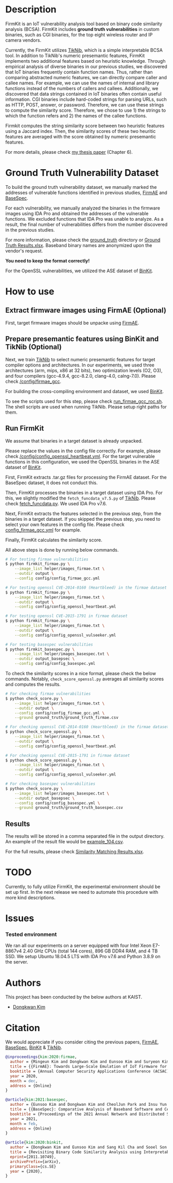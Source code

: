 # Description
FirmKit is an IoT vulnerability analysis tool based on binary code similarity
analysis (BCSA). FirmKit includes **ground truth vulnerabilities** in custom
binaries, such as CGI binaries, for the top eight wireless router and IP camera
vendors.

Currently, the FirmKit utilizes
[TikNib](https://github.com/SoftSec-KAIST/TikNib), which is a simple
interpretable BCSA tool. In addition to TikNib's numeric presemantic features,
FirmKit implements two additional features based on heuristic knowledge. Through
empirical analysis of diverse binaries in our previous studies, we discovered
that IoT binaries frequently contain function names. Thus, rather than comparing
abstracted numeric features, we can directly compare caller and callee names.
For example, we can use the names of internal and library functions instead of
the numbers of callers and callees.
Additionally, we discovered that data strings contained in IoT binaries often
contain useful information. CGI binaries include hard-coded strings for parsing
URLs, such as HTTP, POST, answer, or password. Therefore, we can use these
strings to compute the similarity score. Therefore, we chose to use 1) the
strings to which the function refers and 2) the names of the callee functions.

Firmkit computes the string similarity score between two heuristic features
using a Jaccard index. Then, the similarity scores of these two heuritic
features are averaged with the score obtained by numeric presemantic features.

For more details, please check [my thesis
paper](https://0xdkay.me/pub/2022/kim-phdthesis2022.pdf) (Chapter 6).


# Ground Truth Vulnerability Dataset
To build the ground truth vulnerability dataset, we manually marked the
addresses of vulnerable functions identified in previous studies,
[FirmAE](https://github.com/pr0v3rbs/FirmAE) and
[BaseSpec](https://github.com/SysSec-KAIST/BaseSpec).

For each vulnerability, we manually analyzed the binaries in the firmware images
using IDA Pro and obtained the addresses of the vulnerable functions. We
excluded functions that IDA Pro was unable to analyze. As a result, the final
number of vulnerabilities differs from the number discovered in the previous
studies.

For more information, please check the [ground_truth](/ground_truth) directory
or [Ground Truth Results.xlsx](/ground_truth/Ground_Truth_Results.xlsx).
Baseband binary names are anonymized upon the vendor's request.

**You need to keep the format correctly!**

For the OpenSSL vulnerabilities, we utilized the ASE dataset of
[BinKit](https://github.com/SoftSec-KAIST/BinKit).


# How to use

## Extract firmware images using FirmAE (Optional)

First, target firmware images should be unpacke using
[FirmAE](https://github.com/pr0v3rbs/FirmAE).


## Prepare presemantic features using BinKit and TikNib (Optional)

Next, we train [TikNib](https://github.com/SoftSec-KAIST/TikNib) to select
numeric presemantic features for target compiler options and architectures. In
our experiments, we used three architectures (arm, mips, x86 at 32 bits), two
optimization levels (O2, O3), and four compilers (gcc-4.9.4, gcc-8.2.0,
clang-4.0, calng-7.0). Please check [/config/firmae_gcc](/config/firmae_gcc).

For building the cross-compiling environment and dataset, we used
[BinKit](https://github.com/SoftSec-KAIST/BinKit).

To see the scripts used for this step, please check
[run_firmae_gcc_roc.sh](/helper/run_firmae_gcc_roc.sh). The shell scripts are
used when running TikNib. Please setup right paths for them.


## Run FirmKit
We assume that binaries in a target dataset is already unpacked.

Please replace the values in the config file correctly. For example, please
check
[/config/config_openssl_heartbeat.yml](/config/config_openssl_heartbeat.yml).
For the target vulnerable functions in this configuration, we used the OpenSSL
binaries in the ASE dataset of
[BinKit](https://github.com/SoftSec-KAIST/BinKit).

First, FirmKit extracts .tar.gz files for processing the FirmAE dataset.
For the BaseSpec dataset, it does not conduct this.

Then, FirmKit processes the binaries in a target dataset using IDA Pro.
For this, we slightly modified the `fetch_funcdata_v7.5.py` of
[TikNib](https://github.com/SoftSec-KAIST/TikNib). Please check
[fetch_funcdata.py](/helper/fetch_funcdata.py). We used IDA Pro v7.6.

Next, FirmKit extracts the features selected in the previous step, from the
binaries in a target dataset. If you skipped the previous step, you need to
select your own features in the config file. Please check
[config_firmae_gcc.yml](/config/config_firmae_gcc.yml) for example.

Finally, FirmKit calculates the similarity score.

All above steps is done by running below commands.

```bash
# For testing firmae vulnerabilities
$ python firmkit_firmae.py \
    --image_list helper/images_firmae.txt \
    --outdir output \
    --config config/config_firmae_gcc.yml

# For testing openssl CVE-2014-0160 (Heartbleed) in the firmae dataset
$ python firmkit_firmae.py \
    --image_list helper/images_firmae.txt \
    --outdir output \
    --config config/config_openssl_heartbeat.yml

# For testing openssl CVE-2015-1791 in firmae dataset
$ python firmkit_firmae.py \
    --image_list helper/images_firmae.txt \
    --outdir output \
    --config config/config_openssl_vulseeker.yml

# For testing basespec vulnerabilities
$ python firmkit_basespec.py \
    --image_list helper/images_basespec.txt \
    --outdir output_basepsec \
    --config config/config_basespec.yml
```

To check the similarity scores in a nice format, please check the below
commands. Notably, `check_score_openssl.py` averages all similarity scores and
computes the results.

```bash
# For checking firmae vulnerabilities
$ python check_score.py \
    --image_list helper/images_firmae.txt \
    --outdir output \
    --config config/config_firmae_gcc.yml \
    --ground ground_truth/ground_truth_firmae.csv

# For checking openssl CVE-2014-0160 (Heartbleed) in the firmae dataset
$ python check_score_openssl.py \
    --image_list helper/images_firmae.txt \
    --outdir output \
    --config config/config_openssl_heartbeat.yml

# For checking openssl CVE-2015-1791 in firmae dataset
$ python check_score_openssl.py \
    --image_list helper/images_firmae.txt \
    --outdir output \
    --config config/config_openssl_vulseeker.yml

# For checking basespec vulnerabilities
$ python check_score.py \
    --image_list helper/images_basespec.txt \
    --outdir output_basepsec \
    --config config/config_basespec.yml \
    --ground ground_truth/ground_truth_basespec.csv
```

## Results
The results will be stored in a comma separated file in the output directory. An
example of the result file would be [example_104.csv](/helper/example_104.csv).

For the full results, please check [Similarity Matching
Results.xlsx](/helper/Similarity_Matching_Results.xlsx).


# TODO
Currently, to fully utilize FirmKit, the experimental environment should be set
up first. In the next release we need to automate this procedure with more kind
descriptions.


# Issues

### Tested environment
We ran all our experiments on a server equipped with four Intel Xeon E7-8867v4
2.40 GHz CPUs (total 144 cores), 896 GB DDR4 RAM, and 4 TB SSD. We setup Ubuntu
18.04.5 LTS with IDA Pro v7.6 and Python 3.8.9 on the server.

# Authors
This project has been conducted by the below authors at KAIST.
* [Dongkwan Kim](https://0xdkay.me/)

# Citation
We would appreciate if you consider citing the previous papers,
[FirmAE](https://github.com/pr0v3rbs/FirmAE),
[BaseSpec](https://github.com/SysSec-KAIST/BaseSpec),
[BinKit](https://github.com/SoftSec-KAIST/BinKit) &
[TikNib](https://github.com/SoftSec-KAIST/TikNib).

```bibtex
@inproceedings{kim:2020:firmae,
  author = {Mingeun Kim and Dongkwan Kim and Eunsoo Kim and Suryeon Kim and Yeongjin Jang and Yongdae Kim},
  title = {{FirmAE}: Towards Large-Scale Emulation of IoT Firmware for Dynamic Analysis},
  booktitle = {Annual Computer Security Applications Conference (ACSAC)},
  year = 2020,
  month = dec,
  address = {Online}
}

@article{kim:2021:basespec,
  author = {Eunsoo Kim and Dongkwan Kim and CheolJun Park and Insu Yun and Yongdae Kim},
  title = {{BaseSpec}: Comparative Analysis of Baseband Software and Cellular Specifications for L3 Protocols},
  booktitle = {Proceedings of the 2021 Annual Network and Distributed System Security Symposium (NDSS)},
  year = 2021,
  month = feb,
  address = {Online}
}

@article{kim:2020:binkit,
  author = {Dongkwan Kim and Eunsoo Kim and Sang Kil Cha and Sooel Son and Yongdae Kim},
  title = {Revisiting Binary Code Similarity Analysis using Interpretable Feature Engineering and Lessons Learned},
  eprint={2011.10749},
  archivePrefix={arXiv},
  primaryClass={cs.SE}
  year = {2020},
}
```
